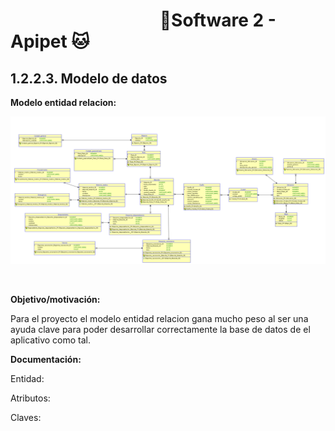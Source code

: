 #  &nbsp;&nbsp;&nbsp;&nbsp;&nbsp;&nbsp;&nbsp;&nbsp;&nbsp;&nbsp;&nbsp;&nbsp;&nbsp;&nbsp;&nbsp;&nbsp;&nbsp;&nbsp;&nbsp;&nbsp;&nbsp;&nbsp;&nbsp;&nbsp;&nbsp;&nbsp;&nbsp;&nbsp;&nbsp;&nbsp;&nbsp;&nbsp;&nbsp;&nbsp;&nbsp;&nbsp;🐶Software 2 - Apipet 🐱  #


## 1.2.2.3. Modelo de datos


**Modelo entidad relacion:**

![MER](https://github.com/MiguelRiosT/ApipetDocumentacion/blob/main/Dise%C3%B1o%20detallado/Vista%20l%C3%B3gica/Modelo%20Entidad%20Relacion/MER.png)

<br>

**Objetivo/motivación:**

Para el proyecto el modelo entidad relacion gana mucho peso al ser una ayuda clave para poder desarrollar correctamente la base de datos de el aplicativo como tal.

**Documentación:**

Entidad:

Atributos:

Claves: